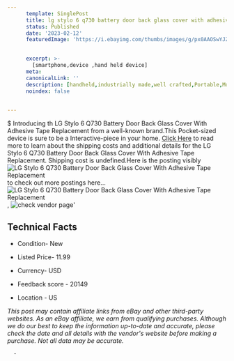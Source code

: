 ```yaml
---
      template: SinglePost
      title: lg stylo 6 q730 battery door back glass cover with adhesive tape replacement
      status: Published
      date: '2023-02-12'
      featuredImage: 'https://i.ebayimg.com/thumbs/images/g/px0AAOSwYJZhDKbv/s-l225.jpg'
       

      excerpt: >-
        [smartphone,device ,hand held device]
      meta:
      canonicalLink: ''
      description: [handheld,industrially made,well crafted,Portable,Mobile,Compact,Convenient,Lightweight,Maneuverable,Man-portable,Miniature,Carriable,Hand-held,Light,Holdable,Transportable,Mobile device,Pocket-sized,On-the-go,Wireless,Cordless,Compact size,Convenient size, smartphone,device ,hand held device]
      noindex: false
      

---
```

$
      Introducing th LG Stylo 6 Q730 Battery Door Back Glass Cover With Adhesive Tape Replacement from a well-known brand.This Pocket-sized device  is sure to be a Interactive-piece in your home. [Click Here](https://www.ebay.com/itm/324457236197?hash=item4b8b2886e5%3Ag%3Apx0AAOSwYJZhDKbv&amdata=enc%3AAQAHAAAA4GNDXK69VAfTwj3T%2BGA298V3BbTusIh8HhHNHdTw3BadSylxNywaE5cE58qPfAO1ZAcNdy5%2Br4HqP%2FldGhopTILNpEwV6gtZA%2Fca%2F79kSvPsZdNRQqpququgnyl0Ch33%2B0N5iUr0ykzVj5oKQyJia4BzR%2BGJFwe8bV7%2BHK1BBUe3nW%2FcwOPzibEfv5X7PJwLoCl77S99kDmZT2Fstp2hyhD%2BR%2FTXNEfr47kPabu6ELbNvTZaYLvwMwlp6OLfPVVYwFxh0G4ItZfFbLb%2BwdiYCKBHQZGpkcE3aza%2BIw69NzAu&mkevt=1&mkcid=1&mkrid=711-53200-19255-0&campid=%253CePNCampaignId%253E&customid=%253CreferenceId%253E&toolid=10049) to read more to learn about the shipping costs and additional details for the LG Stylo 6 Q730 Battery Door Back Glass Cover With Adhesive Tape Replacement. Shipping cost is undefined.Here is the posting visibly ![LG Stylo 6 Q730 Battery Door Back Glass Cover With Adhesive Tape Replacement](https://i.ebayimg.com/thumbs/images/g/px0AAOSwYJZhDKbv/s-l225.jpg) to check out more postings here... ![LG Stylo 6 Q730 Battery Door Back Glass Cover With Adhesive Tape Replacement](https://i.ebayimg.com/images/g/px0AAOSwYJZhDKbv/s-l960.jpg), ![check vendor page](https://origin-galleryplus.ebayimg.com/ws/web/324457236197_2_0_1/225x225.jpg,https://origin-galleryplus.ebayimg.com/ws/web/324457236197_3_0_1/225x225.jpg,https://origin-galleryplus.ebayimg.com/ws/web/324457236197_4_0_1/225x225.jpg)'

      

 ## Technical Facts 



     
      

 - Condition- New 


      

 - Listed Price- 11.99 


      

 - Currency- USD 


      

 - Feedback score - 20149 


      

 - Location - US 


      
      

 *_This post may contain affiliate links from eBay and other third-party websites. As an eBay affiliate, we earn from qualifying purchases. Although we do our best to keep the information up-to-date and accurate, please check the date and all details with the vendor's website before making a purchase. Not all data may be accurate._*




      -

